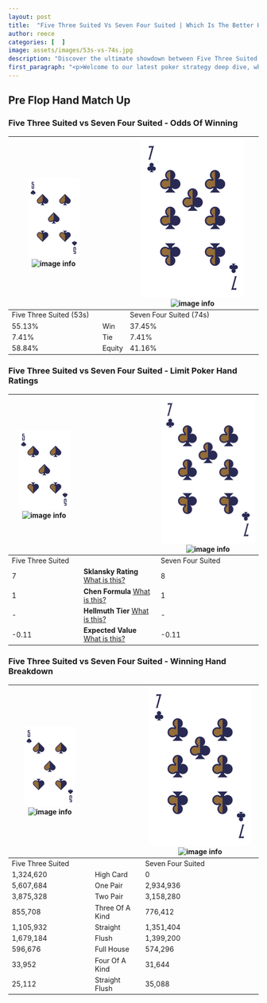 ```yaml
---
layout: post
title:  "Five Three Suited Vs Seven Four Suited | Which Is The Better Hand In Poker? A Complete Guide"
author: reece
categories: [  ]
image: assets/images/53s-vs-74s.jpg
description: "Discover the ultimate showdown between Five Three Suited and Seven Four Suited in poker! Uncover the odds, strategies, and scenarios where one hand triumphs over the other. Get ready to up your poker game with this thrilling analysis."
first_paragraph: "<p>Welcome to our latest poker strategy deep dive, where we're pitting two distinct hands against each other in a high-stakes showdown: Five Three Suited vs Seven Four Suited.</p><p>In the dynamic world of poker, every decision counts, and knowing which hand holds the upper hand is key to your success at the table.</p><p>In this article, we'll dissect these two hands, explore the scenarios where one dominates the other, and equip you with the knowledge to make strategic choices that can tip the odds in your favor.</p><p>Get ready to unravel the intriguing dynamics of these poker hands and elevate your game to new heights.</p>"
---
```




[comment]: # (sp0)

## Pre Flop Hand Match Up

<div class="table hand-ratings" markdown="1"> 



### Five Three Suited vs Seven Four Suited - Odds Of Winning


    
| ![image info](assets/images/hand1/5.png) ![image info](assets/images/hand1/3s.png) |  | ![image info](assets/images/hand2/7.png) ![image info](assets/images/hand2/4s.png) |
| -------- | -------- | -------- |
| Five Three Suited (53s) |  | Seven Four Suited (74s) |
| 55.13% | Win | 37.45% |
| 7.41% | Tie | 7.41% |
| 58.84% | Equity | 41.16% |




[comment]: # (sp1)



### Five Three Suited vs Seven Four Suited - Limit Poker Hand Ratings


    
| ![image info](assets/images/hand1/5.png) ![image info](assets/images/hand1/3s.png) |  | ![image info](assets/images/hand2/7.png) ![image info](assets/images/hand2/4s.png) |
| -------- | -------- | -------- |
| Five Three Suited |  | Seven Four Suited |
| 7 | **Sklansky Rating** [What is this?](/sklansky-rating-explained) | 8 |
| 1 | **Chen Formula** [What is this?](/chen-formula-explained) | 1 |
| - | **Hellmuth Tier** [What is this?](/Hellmuth-tier-explained) | - |
| -0.11 | **Expected Value** [What is this?](/expected-value-explained) | -0.11 |




[comment]: # (sp2)



### Five Three Suited vs Seven Four Suited - Winning Hand Breakdown


    
| ![image info](assets/images/hand1/5.png) ![image info](assets/images/hand1/3s.png) |  | ![image info](assets/images/hand2/7.png) ![image info](assets/images/hand2/4s.png) |
| -------- | -------- | -------- |
| Five Three Suited |  | Seven Four Suited |
| 1,324,620 | High Card | 0 |
| 5,607,684 | One Pair | 2,934,936 |
| 3,875,328 | Two Pair | 3,158,280 |
| 855,708 | Three Of A Kind | 776,412 |
| 1,105,932 | Straight | 1,351,404 |
| 1,679,184 | Flush | 1,399,200 |
| 596,676 | Full House | 574,296 |
| 33,952 | Four Of A Kind | 31,644 |
| 25,112 | Straight Flush | 35,088 |




[comment]: # (sp3)



</div>

[comment]: # (sp4)



[comment]: # (sp5)

